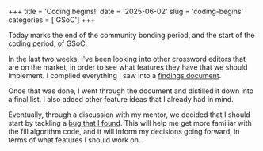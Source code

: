 +++
title      = 'Coding begins!'
date       = '2025-06-02'
slug       = 'coding-begins'
categories = ['GSoC']
+++


Today marks the end of the community bonding period, and the start of the coding period, of GSoC.

In the last two weeks, I've been looking into other crossword editors that are on the market, in order to see what features they have that we should implement. I compiled everything I saw into a [findings document](https://pad.gnome.org/s/aGYPwTen5).

Once that was done, I went through the document and distilled it down into a final list. I also added other feature ideas that I already had in mind.

Eventually, through a discussion with my mentor, we decided that I should start by tackling a [bug that I found](https://gitlab.gnome.org/jrb/crosswords/-/issues/269). This will help me get more familiar with the fill algorithm code, and it will inform my decisions going forward, in terms of what features I should work on.
